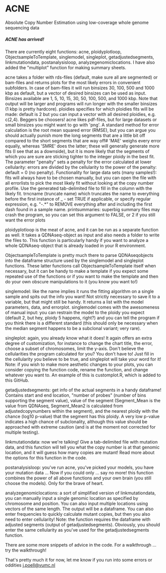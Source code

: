 # ACNE
Absolute Copy Number Estimation using low-coverage whole genome sequencing data

##### ACNE has arrived! ###### 
There are currently eight functions: acne, ploidyplotloop, ObjectsampleToTemplate, singlemodel, singleplot, getadjustedsegments, linkmutationdata, postanalysisloop, analyzegenomiclocations. I have also added the "multiplot" function for making summary sheets.

acne takes a folder with rds-files (default, make sure all are segmented) or bam-files and returns plots for the most likely errors in convenient subfolders. In case of bam-files it will run binsizes 30, 100, 500 and 1000 kbp as default, but a vector of desired binsizes can be used as input. Binsizes available are 1, 5, 10, 15, 30, 50, 100, 500, and 1000 kbp. Note that output will be larger and programs will run longer with the smaller binsizes (1 kbp is pretty hardcore). 
ploidies specifies for which ploidies fits will be made: default is 2 but you can input a vector with all desired ploidies, e.g. c(2,4). 
Beggers be choosers! acne likes pdf-files, but for large datasets or small binsizes you might want to go with 'png'. 
A standard method for error calculation is the root mean squared error (RMSE), but you can argue you should actually punish more the long segments that are a little bit off compared to the short segments that are way off# 'MAE' weighs every error equally, whereas 'SMRE' does the latter; these will generally generate more fits (I see that as a downside), but it is more likely that the segments of which you are sure are sticking tighter to the integer ploidy in the best fit. 
The parameter "penalty" sets a penalty for the error calculated at lower cellularity: errors are divided by the cellularity to the power of the penalty: default = 0 (no penalty). 
Functionality for large data sets (many samples!): fits will always have to be chosen manually, but you can open the file with all errorlists to pick the most likely fit without looking at the copy number profile. Use the generated tab-delimited file to fill in the column with the likely fit. 
trncname (truncate name) which truncates the name to everything before the first instance of _ - set TRUE if applicable, or specify regular expression, e.g. "-.*" to REMOVE everything after and including the first dash found in a sample name. 
printsummaries: superbig summary files may crash the program, so you can set this argument to FALSE, or 2 if you still want the error plots

ploidyplotloop is the meat of acne, and it can be run as a separate function as well. It takes a QDNAseq-object as input and also needs a folder to write the files to. This function is particularly handy if you want to analyze a whole QDNAseq-object that is already loaded in your R environment.

ObjectsampleToTemplate is pretty much there to parse QDNAseqobjects into the dataframe structure used by the singlemodel and singleplot functions. These latter functions call ObjectsampleToTemplate itself when necessary, but it can be handy to make a template if you expect some repeated use of the functions or if you want to make the template and then do your own obscure manipulations to it (you know you want to!)

singlemodel: like the name implies it runs the fitting algorithm on a single sample and spits out the info you want! Not strictly necessary to save it to a variable, but that might still be handy. It returns a list with the model parameters, data, and errorplot. singlemodel comes with the awesomeness of manual input: you can restrain the model to the ploidy you expect (default 2, but hey, ploidy 5 happens, right?) and you can tell the program if you think there is a different standard (this should only be necessary when the median segment happens to be a subclonal variant; very rare).

singleplot: again, you already know what it does! It again offers an extra degree of customization, for instance to change the chart title, the error, choose a subset of chromosomes, limit the y-axis. Don't believe the cellularities the program calculated for you? You don't have to! Just fill in the cellularity you believe to be true, and singleplot will take your word for it! Note: if you wish to make more aesthetic changes to your plots, you can consider copying the function code, rename the function, and change whatever you want to. An example of this is customplot.R, which is added to this GitHub.

getadjustedsegments: get info of the actual segments in a handy dataframe! Contains start and end location, "number of probes" (number of bins supporting the segment value), value of the segment (Segment_Mean is the value from QDNAseq, Segment_Mean2 is calculated from adjustedcopynumbers within the segment), and the nearest ploidy with the chance (log10 p-value) that the segment has this ploidy. A very low p-value indicates a high chance of subclonality, although this value should be approached with extreme caution (and is at the moment not corrected for multiple testing).

linkmutationdata: now we're talking! Give a tab-delimited file with mutation data, and this function will tell you what the copy number is at that genomic location, and it will guess how many copies are mutant! Read more about the options for this function in the code.

postanalysisloop: you've run acne, you've picked your models, you have your mutation data ... Now if you could only ... say no more! this function combines the power of all above functions and your own brain (you still choose the models). Only for the brave of heart.

analyzegenomiclocations: a sort of simplified version of linkmutationdata, you can manually input a single genomic location as specified by chromosome and position. You can also input multiple locations using vectors of the same length. The output will be a dataframe. You can also enter frequencies to quickly calculate mutant copies, but then you also need to enter cellularity! Note: the function requires the dataframe with adjusted segments (output of getadjustedsegments). Obviously, you should enter the same cellularity as you've used for the getadjustedsegments function.

There are some more snippets of advice in the code. For a walkthrough ... try the walkthrough! 

That's pretty much it for now, let me know if you run into some errors or oddities j.poell@vumc.nl

